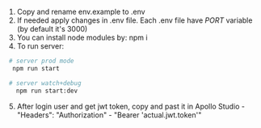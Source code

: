 1. Copy and rename env.example to .env
2. If needed apply changes in .env file. Each .env file have _PORT_ variable (by default it's 3000)
3. You can install node modules by:
  npm i
4. To run server:
```bash
 # server prod mode
  npm run start

 # server watch+debug
   npm run start:dev
   ```
5. After login user and get jwt token, copy and past it in Apollo Studio - "Headers": "Authorization" - "Bearer 'actual.jwt.token'" 